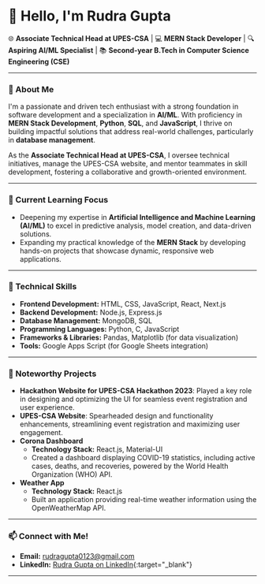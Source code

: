 # 👋 Hello, I'm Rudra Gupta

🌐 **Associate Technical Head at UPES-CSA** | 💻 **MERN Stack Developer** | 🔍 **Aspiring AI/ML Specialist** | 📚 **Second-year B.Tech in Computer Science Engineering (CSE)**

---

### 👀 About Me

I'm a passionate and driven tech enthusiast with a strong foundation in software development and a specialization in **AI/ML**. With proficiency in **MERN Stack Development**, **Python**, **SQL**, and **JavaScript**, I thrive on building impactful solutions that address real-world challenges, particularly in **database management**.

As the **Associate Technical Head at UPES-CSA**, I oversee technical initiatives, manage the UPES-CSA website, and mentor teammates in skill development, fostering a collaborative and growth-oriented environment.

---

### 🌱 Current Learning Focus

- Deepening my expertise in **Artificial Intelligence and Machine Learning (AI/ML)** to excel in predictive analysis, model creation, and data-driven solutions.
- Expanding my practical knowledge of the **MERN Stack** by developing hands-on projects that showcase dynamic, responsive web applications.

---

### 🔧 Technical Skills

- **Frontend Development:** HTML, CSS, JavaScript, React, Next.js
- **Backend Development:** Node.js, Express.js
- **Database Management:** MongoDB, SQL
- **Programming Languages:** Python, C, JavaScript
- **Frameworks & Libraries:** Pandas, Matplotlib (for data visualization)
- **Tools:** Google Apps Script (for Google Sheets integration)

---

### 🔬 Noteworthy Projects

- **Hackathon Website for UPES-CSA Hackathon 2023**: Played a key role in designing and optimizing the UI for seamless event registration and user experience.
- **UPES-CSA Website**: Spearheaded design and functionality enhancements, streamlining event registration and maximizing user engagement.
- **Corona Dashboard**
  - **Technology Stack:** React.js, Material-UI
  - Created a dashboard displaying COVID-19 statistics, including active cases, deaths, and recoveries, powered by the World Health Organization (WHO) API.
- **Weather App**
  - **Technology Stack:** React.js
  - Built an application providing real-time weather information using the OpenWeatherMap API.

---

### 📫 Connect with Me!

- **Email:** [rudragupta0123@gmail.com](mailto:rudragupta0123@gmail.com)
- **LinkedIn:** [Rudra Gupta on LinkedIn](https://www.linkedin.com/in/rudra-gupta/){:target="\_blank"}

---
